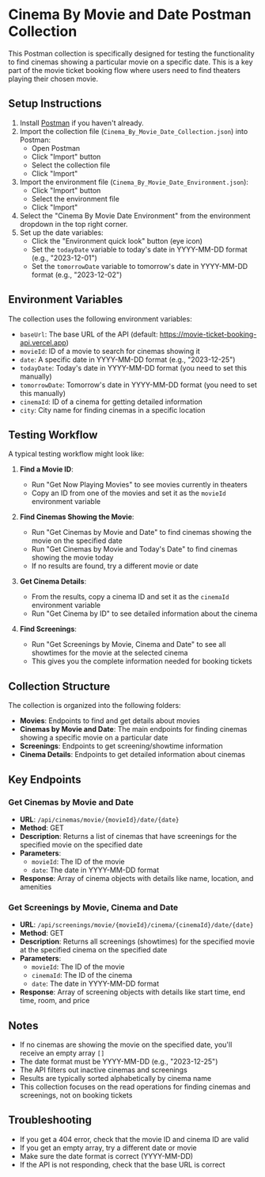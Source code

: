 # Cinema By Movie and Date Postman Collection

This Postman collection is specifically designed for testing the functionality to find cinemas showing a particular movie on a specific date. This is a key part of the movie ticket booking flow where users need to find theaters playing their chosen movie.

## Setup Instructions

1. Install [Postman](https://www.postman.com/downloads/) if you haven't already.
2. Import the collection file (`Cinema_By_Movie_Date_Collection.json`) into Postman:
   - Open Postman
   - Click "Import" button
   - Select the collection file
   - Click "Import"
3. Import the environment file (`Cinema_By_Movie_Date_Environment.json`):
   - Click "Import" button
   - Select the environment file
   - Click "Import"
4. Select the "Cinema By Movie Date Environment" from the environment dropdown in the top right corner.
5. Set up the date variables:
   - Click the "Environment quick look" button (eye icon)
   - Set the `todayDate` variable to today's date in YYYY-MM-DD format (e.g., "2023-12-01")
   - Set the `tomorrowDate` variable to tomorrow's date in YYYY-MM-DD format (e.g., "2023-12-02")

## Environment Variables

The collection uses the following environment variables:

- `baseUrl`: The base URL of the API (default: https://movie-ticket-booking-api.vercel.app)
- `movieId`: ID of a movie to search for cinemas showing it
- `date`: A specific date in YYYY-MM-DD format (e.g., "2023-12-25")
- `todayDate`: Today's date in YYYY-MM-DD format (you need to set this manually)
- `tomorrowDate`: Tomorrow's date in YYYY-MM-DD format (you need to set this manually)
- `cinemaId`: ID of a cinema for getting detailed information
- `city`: City name for finding cinemas in a specific location

## Testing Workflow

A typical testing workflow might look like:

1. **Find a Movie ID**:
   - Run "Get Now Playing Movies" to see movies currently in theaters
   - Copy an ID from one of the movies and set it as the `movieId` environment variable

2. **Find Cinemas Showing the Movie**:
   - Run "Get Cinemas by Movie and Date" to find cinemas showing the movie on the specified date
   - Run "Get Cinemas by Movie and Today's Date" to find cinemas showing the movie today
   - If no results are found, try a different movie or date

3. **Get Cinema Details**:
   - From the results, copy a cinema ID and set it as the `cinemaId` environment variable
   - Run "Get Cinema by ID" to see detailed information about the cinema

4. **Find Screenings**:
   - Run "Get Screenings by Movie, Cinema and Date" to see all showtimes for the movie at the selected cinema
   - This gives you the complete information needed for booking tickets

## Collection Structure

The collection is organized into the following folders:

- **Movies**: Endpoints to find and get details about movies
- **Cinemas by Movie and Date**: The main endpoints for finding cinemas showing a specific movie on a particular date
- **Screenings**: Endpoints to get screening/showtime information
- **Cinema Details**: Endpoints to get detailed information about cinemas

## Key Endpoints

### Get Cinemas by Movie and Date

- **URL**: `/api/cinemas/movie/{movieId}/date/{date}`
- **Method**: GET
- **Description**: Returns a list of cinemas that have screenings for the specified movie on the specified date
- **Parameters**:
  - `movieId`: The ID of the movie
  - `date`: The date in YYYY-MM-DD format
- **Response**: Array of cinema objects with details like name, location, and amenities

### Get Screenings by Movie, Cinema and Date

- **URL**: `/api/screenings/movie/{movieId}/cinema/{cinemaId}/date/{date}`
- **Method**: GET
- **Description**: Returns all screenings (showtimes) for the specified movie at the specified cinema on the specified date
- **Parameters**:
  - `movieId`: The ID of the movie
  - `cinemaId`: The ID of the cinema
  - `date`: The date in YYYY-MM-DD format
- **Response**: Array of screening objects with details like start time, end time, room, and price

## Notes

- If no cinemas are showing the movie on the specified date, you'll receive an empty array `[]`
- The date format must be YYYY-MM-DD (e.g., "2023-12-25")
- The API filters out inactive cinemas and screenings
- Results are typically sorted alphabetically by cinema name
- This collection focuses on the read operations for finding cinemas and screenings, not on booking tickets

## Troubleshooting

- If you get a 404 error, check that the movie ID and cinema ID are valid
- If you get an empty array, try a different date or movie
- Make sure the date format is correct (YYYY-MM-DD)
- If the API is not responding, check that the base URL is correct
